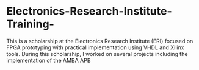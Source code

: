 # Electronics-Research-Institute-Training-
This is a scholarship at the Electronics Research Institute (ERI) focused on FPGA prototyping with practical implementation using VHDL and Xilinx tools. During this scholarship, I worked on several projects including the implementation of the AMBA APB
